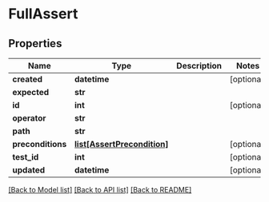 # FullAssert

## Properties
Name | Type | Description | Notes
------------ | ------------- | ------------- | -------------
**created** | **datetime** |  | [optional] 
**expected** | **str** |  | 
**id** | **int** |  | [optional] 
**operator** | **str** |  | 
**path** | **str** |  | 
**preconditions** | [**list[AssertPrecondition]**](AssertPrecondition.md) |  | [optional] 
**test_id** | **int** |  | [optional] 
**updated** | **datetime** |  | [optional] 

[[Back to Model list]](../README.md#documentation-for-models) [[Back to API list]](../README.md#documentation-for-api-endpoints) [[Back to README]](../README.md)

